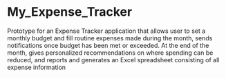 # My_Expense_Tracker

Prototype for an Expense Tracker application that allows user to set a monthly budget and fill routine expenses made during the month, sends notifications once budget has been met or exceeded. At the end of the month, gives personalized recommendations on where spending can be reduced, and reports and generates an Excel spreadsheet consisting of all expense information
